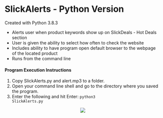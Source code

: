 # SlickAlerts - Python Version

Created with Python 3.8.3

- Alerts user when product keywords show up on SlickDeals - Hot Deals section
- User is given the ability to select how often to check the website
- Includes ability to have program open default browser to the webpage of the located product
- Runs from the command line


#### Program Execution Instructions
1. Copy SlickAlerts.py and alert.mp3 to a folder.
2. Open your command line shell and go to the directory where you saved the program.
3. Enter the following and hit Enter: <code>python3 SlickAlerts.py</code>


<p align="center"><img src=https://user-images.githubusercontent.com/40440123/85812491-c897ed80-b72e-11ea-8a85-1ebf17e88ad2.gif></p>
